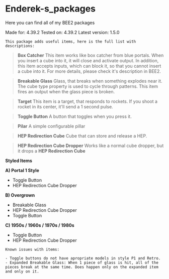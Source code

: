 # Enderek-s_packages
Here you can find all of my BEE2 packages

Made for: 4.39.2
Tested on: 4.39.2
Latest version: 1.5.0

 `This package adds useful items, here is the full list with descriptions: `

> **Box Catcher**
This item works like box catcher from blue portals. When you insert a cube into it, it will close and activate output. In addition, this item accepts inputs, which can block it, so that you cannot insert a cube into it. For more details, please check it's description in BEE2.

> **Breakable Glass**
Glass, that breaks when something explodes near it. The cube type property is used to cycle through patterns. This item fires an output when the glass piece is broken.

> **Target**
This item is a target, that responds to rockets. If you shoot a rocket in its center, it'll send a 1 second pulse.

> **Toggle Button**
A button that toggles when you press it.

> **Pilar**
A simple configurable pillar

> **HEP Redirection Cube**
Cube that can store and release a HEP.

> **HEP Redirection Cube Dropper**
Works like a normal cube dropper, but it drops a **HEP Redirection Cube**



**Styled Items**

**A) Portal 1 Style**
- Toggle Button
- HEP Redirection Cube Dropper

**B) Overgrown**
- Breakable Glass
- HEP Redirection Cube Dropper
- Toggle Button

**C) 1950s / 1960s / 1970s / 1980s**
- Toggle Button
- HEP Redirection Cube Dropper


```
Known issues with items:

- Toggle buttons do not have apropriate models in style P1 and Retro.
- Expanded Breakable Glass: When 1 piece of glass is hit, all of the pieces break at the same time. Does happen only on the expanded item and only on it. 


```
